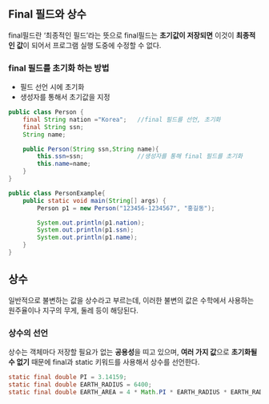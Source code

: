 ## Final 필드와 상수

final필드란 ‘최종적인 필드’라는 뜻으로 final필드는 **초기값이 저장되면** 이것이 **최종적인 값**이 되어서 프로그램 실행 도중에 수정할 수 없다.

 

### final 필드를 초기화 하는 방법

- 필드 선언 시에 초기화
- 생성자를 통해서 초기값을 지정

```java
public class Person {
    final String nation ="Korea";   //final 필드를 선언, 초기화
    final String ssn;               
    String name;

    public Person(String ssn,String name){
        this.ssn=ssn;               //생성자를 통해 final 필드를 초기화
        this.name=name;
    }
}

public class PersonExample{
    public static void main(String[] args) {
        Person p1 = new Person("123456-1234567", "홍길동");

        System.out.println(p1.nation);
        System.out.println(p1.ssn);
        System.out.println(p1.name);
    }
}
```

## 상수

일반적으로 불변하는 값을 상수라고 부르는데, 이러한 불변의 값은 수학에서 사용하는 원주율이나 지구의 무게, 둘레 등이 해당된다.

### 상수의 선언

상수는 객체마다 저장할 필요가 없는 **공용성**을 띠고 있으며, **여러 가지 값**으로 **초기화될 수 없기** 때문에 final과 static 키워드를 사용해서 상수를 선언한다.

```java
static final double PI = 3.14159;
static final double EARTH_RADIUS = 6400;
static final double EARTH_AREA = 4 * Math.PI * EARTH_RADIUS * EARTH_RADIUS;
```
